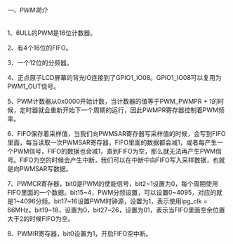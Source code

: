 ###### 一、PWM简介

1、6ULL的PWM是16位计数器。

2、有4个16位的FIFO。

3、一个12位的分频器。

4、正点原子LCD屏幕的背光IO连接到了GPIO1_IO08。GPIO1_IO08可以复用为PWM1_OUT信号。

5、PWM计数器从0x0000开始计数，当计数器的值等于PWM_PWMPR + 1的时候，定时器就会重新开始下一个周期的运行，因此PWMPR寄存器控制着PWM频率。

6、FIFO保存着采样值，当我们向PWMSAR寄存器写采样值的时候，会写到FIFO里面，每当读取一次PWMSAR寄存器，FIFO里面的数据都会减1，或者每产生一个PWM信号，FIFO的数据也会减1，直到FIFO为空，那么就无法再产生PWM信号。FIFO为空的时候会产生中断，我们可以在中断中向FIFO写入采样数据，也就是向PWMSAR写数据。

7、PWMCR寄存器，bit0是PWM的使能信号，bit2~1设置为0，每个周期使用FIFO里面的一个数据。bit15~4，PWM分频设置，可以设置0~4095，对应的就是1~4096分频。bit17~16设置PWM时钟源，设置为1，表示使用ipg_clk = 66MHz。bit19~18，设置为0，bit27~26，设置为01，表示当FIFO里面空余位置大于2的时候FIFO为空。

8、PWMIR寄存器，bit0设置为1，开启FIFO空中断。